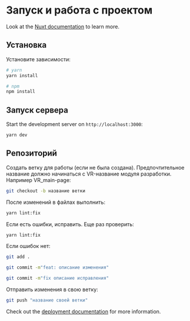 # Запуск и работа с проектом

Look at the [Nuxt documentation](https://nuxt.com/docs/getting-started/introduction) to learn more.

## Установка

Установите зависимости:

```bash
# yarn
yarn install

# npm
npm install

```

## Запуск сервера

Start the development server on `http://localhost:3000`:

```bash
yarn dev
```

## Репозиторий

Создать ветку для работы (если не была создана).
Предпочтительное название должно начинаться с VR-название модуля разработки. 
Например VR_main-page:

```bash
git checkout -b название ветки
```

После изменений в файлах выполнить:

```bash
yarn lint:fix
```

Если есть ошибки, исправить. Еще раз проверить:

```bash
yarn lint:fix
```

Если ошибок нет:

```bash
git add .

git commit -m"feat: описание изменения"

git commit -m"fix описание исправления"
```

Отправить изменения в свою ветку:

```bash
git push "название своей ветки"
```

Check out the [deployment documentation](https://nuxt.com/docs/getting-started/deployment) for more information.
